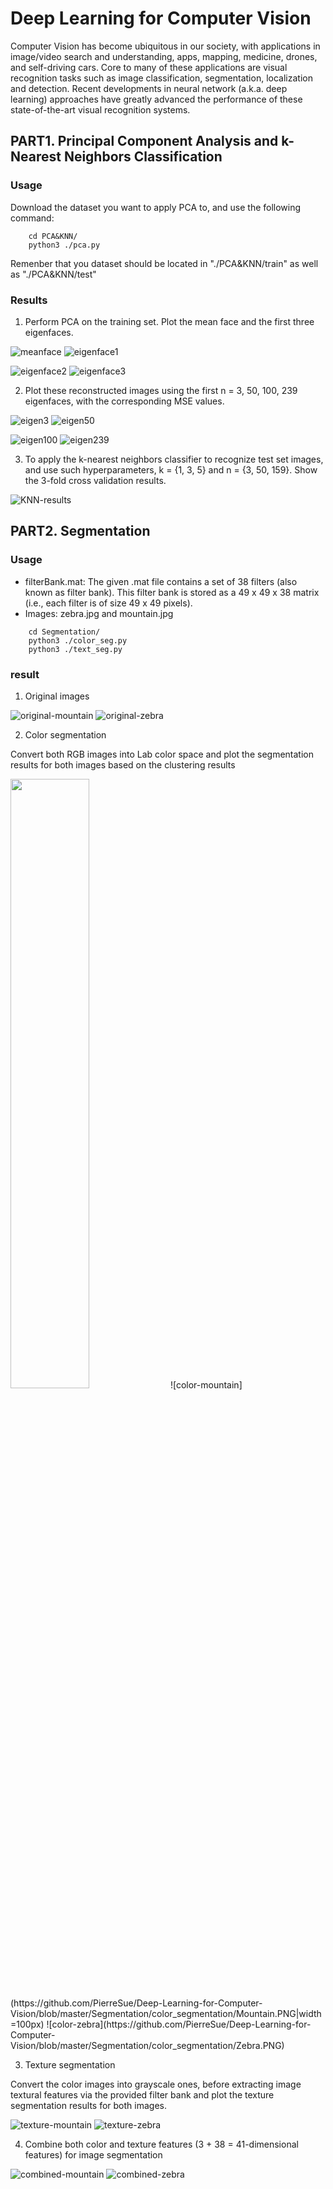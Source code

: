 # Deep Learning for Computer Vision
Computer Vision has become ubiquitous in our society, with applications in image/video search and understanding, apps, mapping, medicine, drones, and self-driving cars. Core to many of these applications are visual recognition tasks such as image classification, segmentation, localization and detection. Recent developments in neural network (a.k.a. deep learning) approaches have greatly advanced the performance of these state-of-the-art visual recognition systems.

## PART1. Principal Component Analysis and k-Nearest Neighbors Classification

### Usage
Download the dataset you want to apply PCA to, and use the following command:
```
    cd PCA&KNN/
    python3 ./pca.py
```
Remenber that you dataset should be located in "./PCA&KNN/train" as well as "./PCA&KNN/test"

### Results
1. Perform PCA on the training set. Plot the mean face and the first three eigenfaces.

![meanface](https://github.com/PierreSue/Deep-Learning-for-Computer-Vision/blob/master/PCA%26KNN/eigenface/mean_face.PNG)
![eigenface1](https://github.com/PierreSue/Deep-Learning-for-Computer-Vision/blob/master/PCA%26KNN/eigenface/eigenface_1.PNG)

![eigenface2](https://github.com/PierreSue/Deep-Learning-for-Computer-Vision/blob/master/PCA%26KNN/eigenface/eigenface_2.PNG)
![eigenface3](https://github.com/PierreSue/Deep-Learning-for-Computer-Vision/blob/master/PCA%26KNN/eigenface/eigenface_3.PNG)

2. Plot these reconstructed images using the first n = 3, 50, 100, 239 eigenfaces, with the corresponding MSE values.

![eigen3](https://github.com/PierreSue/Deep-Learning-for-Computer-Vision/blob/master/PCA%26KNN/reconstruction/eig3.PNG)
![eigen50](https://github.com/PierreSue/Deep-Learning-for-Computer-Vision/blob/master/PCA%26KNN/reconstruction/eig50.PNG)

![eigen100](https://github.com/PierreSue/Deep-Learning-for-Computer-Vision/blob/master/PCA%26KNN/reconstruction/eig100.PNG)
![eigen239](https://github.com/PierreSue/Deep-Learning-for-Computer-Vision/blob/master/PCA%26KNN/reconstruction/eig239.PNG)

3. To apply the k-nearest neighbors classifier to recognize test set images, and use such hyperparameters, k = {1, 3, 5} and n = {3, 50, 159}. Show the 3-fold cross validation results.

![KNN-results](https://github.com/PierreSue/Deep-Learning-for-Computer-Vision/blob/master/PCA%26KNN/KNN-results.png)

## PART2. Segmentation

### Usage
* filterBank.mat: The given .mat file contains a set of 38 filters (also known as filter
bank). This filter bank is stored as a 49 x 49 x 38 matrix (i.e., each filter is of size 49 x
49 pixels).
* Images: zebra.jpg and mountain.jpg
```
    cd Segmentation/
    python3 ./color_seg.py
    python3 ./text_seg.py
```
### result
1. Original images

![original-mountain](https://github.com/PierreSue/Deep-Learning-for-Computer-Vision/blob/master/Segmentation/mountain.jpg)
![original-zebra](https://github.com/PierreSue/Deep-Learning-for-Computer-Vision/blob/master/Segmentation/zebra.jpg)

2. Color segmentation

Convert both RGB images into Lab color space and plot the segmentation results for both images based on the clustering results

<img src="https://github.com/PierreSue/Deep-Learning-for-Computer-Vision/blob/master/Segmentation/color_segmentation/Mountain.PNG" width="50%" height="50%">
![color-mountain](https://github.com/PierreSue/Deep-Learning-for-Computer-Vision/blob/master/Segmentation/color_segmentation/Mountain.PNG|width=100px)
![color-zebra](https://github.com/PierreSue/Deep-Learning-for-Computer-Vision/blob/master/Segmentation/color_segmentation/Zebra.PNG)

3. Texture segmentation

Convert the color images into grayscale ones, before extracting image textural features via the provided filter bank and plot the texture segmentation results for both images.

![texture-mountain](https://github.com/PierreSue/Deep-Learning-for-Computer-Vision/blob/master/Segmentation/texture_segmentation/Mountain.jpg)
![texture-zebra](https://github.com/PierreSue/Deep-Learning-for-Computer-Vision/blob/master/Segmentation/texture_segmentation/Zebra.jpg)

4. Combine both color and texture features (3 + 38 = 41-dimensional features) for
image segmentation

![combined-mountain](https://github.com/PierreSue/Deep-Learning-for-Computer-Vision/blob/master/Segmentation/combined_segmentation/Mountain.jpg)
![combined-zebra](https://github.com/PierreSue/Deep-Learning-for-Computer-Vision/blob/master/Segmentation/combined_segmentation/Zebra.jpg)